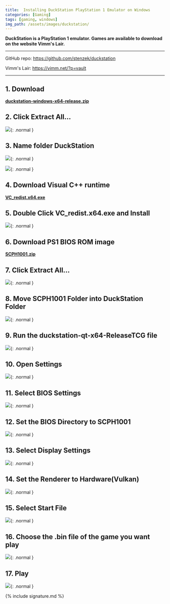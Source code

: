 ```yaml
---
title:  Installing DuckStation PlayStation 1 Emulator on Windows
categories: [Gaming]
tags: [gaming, windows]
img_path: /assets/images/duckstation/
---
```


**DuckStation is a PlayStation 1 emulator.  Games are available to download on the website Vimm's Lair.**

---

GitHub repo:
<a href="https://github.com/stenzek/duckstation" target="_blank">https://github.com/stenzek/duckstation</a>

Vimm's Lair:
<a href="https://vimm.net/?p=vault" target="_blank">https://vimm.net/?p=vault</a>

---

## 1. Download

<a href="https://github.com/mathbike/mathbike.github.io/raw/main/images/duckstation/duckstation-windows-x64-release.zip" target="_self">**duckstation-windows-x64-release.zip**</a>

## 2. Click Extract All...

<img src="2022-10-06_03-06.png">{: .normal }

## 3. Name folder DuckStation

<img src="2022-10-06_16-15.png">{: .normal }

<img src="2022-10-06_03-10.png">{: .normal }

## 4. Download Visual C++ runtime

<a href="https://github.com/mathbike/mathbike.github.io/raw/main/images/duckstation/VC_redist.x64.exe" target="_self">**VC_redist.x64.exe**</a>

## 5. Double Click VC_redist.x64.exe and Install

<img src="2022-10-06_03-15.png">{: .normal }

## 6. Download PS1 BIOS ROM image

<a href="https://github.com/mathbike/mathbike.github.io/raw/main/images/duckstation/SCPH1001.zip" target="_self">**SCPH1001.zip**</a>

## 7. Click Extract All...

<img src="2022-10-06_03-20.png">{: .normal }

## 8. Move SCPH1001 Folder into DuckStation Folder

<img src="2022-10-06_03-23.png">{: .normal }

## 9. Run the duckstation-qt-x64-ReleaseTCG file

<img src="2022-10-06_03-24.png">{: .normal }

## 10. Open Settings

<img src="2022-10-06_03-26.png">{: .normal }

## 11. Select BIOS Settings 

<img src="2022-10-06_03-27.png">{: .normal }

## 12. Set the BIOS Directory to SCPH1001

<img src="2022-10-06_03-29.png">{: .normal }

## 13. Select Display Settings

<img src="2022-10-06_03-32.png">{: .normal }

## 14. Set the Renderer to Hardware(Vulkan)

<img src="2022-10-06_03-33.png">{: .normal }

## 15. Select Start File

<img src="2022-10-06_16-25.png">{: .normal }

## 16. Choose the .bin file of the game you want play

<img src="2022-10-06_16-24.png">{: .normal }

## 17. Play

<img src="2022-10-06_16-28.png">{: .normal }

{% include signature.md %}